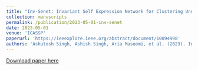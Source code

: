 ```yaml
---
title: "Inv-Senet: Invariant Self Expression Network for Clustering Under Biased Data"
collection: manuscripts
permalink: /publication/2023-05-01-inv-senet
date: 2023-05-01
venue: 'ICASSP'
paperurl: 'https://ieeexplore.ieee.org/abstract/document/10094998'
authors: 'Ashutosh Singh, Ashish Singh, Aria Masoomi, et al. (2023). Inv-Senet: Invariant Self Expression Network for Clustering Under Biased Data. <i>ICASSP</i>.'
---
```


<a href='https://ieeexplore.ieee.org/abstract/document/10094998'>Download paper here</a>
